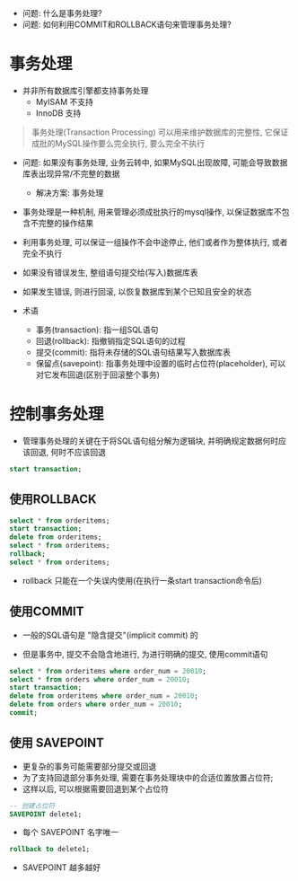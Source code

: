+ 问题: 什么是事务处理?
+ 问题: 如何利用COMMIT和ROLLBACK语句来管理事务处理?

# 事务处理

+ 并非所有数据库引擎都支持事务处理
    + MyISAM 不支持
    + InnoDB 支持

> 事务处理(Transaction Processing) 可以用来维护数据库的完整性, 它保证成批的MySQL操作要么完全执行, 要么完全不执行

+ 问题: 如果没有事务处理, 业务云转中, 如果MySQL出现故障, 可能会导致数据库表出现异常/不完整的数据
    + 解决方案: 事务处理

+ 事务处理是一种机制, 用来管理必须成批执行的mysql操作, 以保证数据库不包含不完整的操作结果
+ 利用事务处理, 可以保证一组操作不会中途停止, 他们或者作为整体执行, 或者完全不执行
+ 如果没有错误发生, 整组语句提交给(写入)数据库表
+ 如果发生错误, 则进行回滚, 以恢复数据库到某个已知且安全的状态

+ 术语
    + 事务(transaction): 指一组SQL语句
    + 回退(rollback): 指撤销指定SQL语句的过程
    + 提交(commit): 指将未存储的SQL语句结果写入数据库表
    + 保留点(savepoint): 指事务处理中设置的临时占位符(placeholder), 可以对它发布回退(区别于回滚整个事务)

# 控制事务处理

+ 管理事务处理的关键在于将SQL语句组分解为逻辑块, 并明确规定数据何时应该回退, 何时不应该回退

```sql
start transaction;
```

## 使用ROLLBACK

```sql
select * from orderitems;
start transaction;
delete from orderitems;
select * from orderitems;
rollback;
select * from orderitems;

```

+ rollback 只能在一个失误内使用(在执行一条start transaction命令后)

## 使用COMMIT

+ 一般的SQL语句是 "隐含提交"(implicit commit) 的

+ 但是事务中, 提交不会隐含地进行, 为进行明确的提交, 使用commit语句

```sql
select * from orderitems where order_num = 20010;
select * from orders where order_num = 20010;
start transaction;
delete from orderitems where order_num = 20010;
delete from orders where order_num = 20010;
commit;
```

## 使用 SAVEPOINT

+ 更复杂的事务可能需要部分提交或回退
+ 为了支持回退部分事务处理, 需要在事务处理块中的合适位置放置占位符;
+ 这样以后, 可以根据需要回退到某个占位符

```sql
-- 创建占位符
SAVEPOINT delete1;

```

+ 每个 SAVEPOINT 名字唯一

```sql
rollback to delete1;
```

+ SAVEPOINT 越多越好


